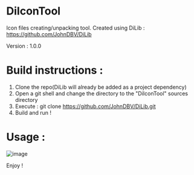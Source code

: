 # DiIconTool
Icon files creating/unpacking tool.
Created using DiLib : https://github.com/JohnDBV/DiLib

Version : 1.0.0

# Build instructions : 

1. Clone the repo(DiLib will already be added as a project dependency)
2. Open a git shell and change the directory to the "DiIconTool" sources directory
3. Execute : git clone https://github.com/JohnDBV/DiLib.git
4. Build and run !

# Usage : 

![image](https://github.com/JohnDBV/DiIconTool/assets/36071862/06e2e951-229e-4ce6-88c5-1ee9ac2c5d30)

Enjoy !
